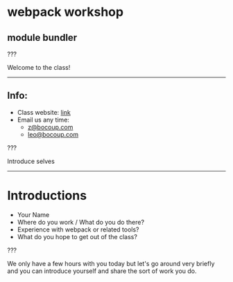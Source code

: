 # webpack workshop
## module bundler

???

Welcome to the class!

---

## Info:

* Class website: [link](link)
* Email us any time:
  - [z@bocoup.com](mailto:z@bocoup.com)
  - [leo@bocoup.com](mailto:leo@bocoup.com)

???

Introduce selves

---

# Introductions

- Your Name
- Where do you work / What do you do there?
- Experience with webpack or related tools?
- What do you hope to get out of the class?

???

We only have a few hours with you today but let's go around very briefly and you can introduce yourself and share the sort of work you do.
